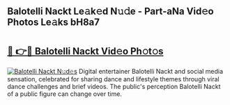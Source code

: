 ## Balotelli Nackt Le𝚊k𝚎d N𝚞𝚍e - Part-aNa Vid𝚎o Photos Le𝚊ks bH8a7

# <h2><a href="http://fb581s.evod.top/?m=Balotelli+Nackt">🔗 👉🔴 Balotelli Nackt Vid𝚎o Ph𝚘t𝚘s</a></h2>

[![Balotelli Nackt N𝚞d𝚎s](https://i.imgur.com/8V9OHl7.gif)](http://fb581s.evod.top/?m=Balotelli+Nackt)
Digital entertainer Balotelli Nackt and social media sensation, celebrated for sharing dance and lifestyle themes through viral dance challenges and brief videos. The public's perception Balotelli Nackt of a public figure can change over time. 
